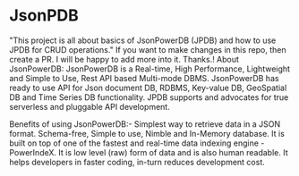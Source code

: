 # JsonPDB
"This project is all about basics of JsonPowerDB (JPDB) and how to use JPDB for CRUD operations."
If you want to make changes in this repo, then create a PR. I will be happy to add more into it. Thanks.!
About JsonPowerDB:
JsonPowerDB is a Real-time, High Performance, Lightweight and Simple to Use, Rest API based Multi-mode DBMS. JsonPowerDB has ready to use API for Json document DB, RDBMS, Key-value DB, GeoSpatial DB and Time Series DB functionality. JPDB supports and advocates for true serverless and pluggable API development.

Benefits of using JsonPowerDB:-
 Simplest way to retrieve data in a JSON format.
 Schema-free, Simple to use, Nimble and In-Memory database.
 It is built on top of one of the fastest and real-time data indexing engine - PowerIndeX.
 It is low level (raw) form of data and is also human readable.
 It helps developers in faster coding, in-turn reduces development cost.
